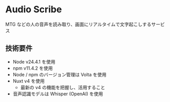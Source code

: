 # Audio Scribe

MTG などの人の音声を読み取り、画面にリアルタイムで文字起こしするサービス

## 技術要件

- Node v24.4.1 を使用
- npm v11.4.2 を使用
- Node / npm のバージョン管理は Volta を使用
- Nuxt v4 を使用
  - 最新の v4 の機能を把握し、活用すること
- 音声認識モデルは Whisper (OpenAI) を使用
